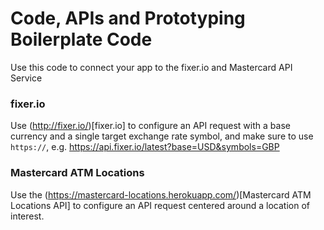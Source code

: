 # Code, APIs and Prototyping Boilerplate Code

Use this code to connect your app to the fixer.io and Mastercard API Service

### fixer.io

Use (http://fixer.io/)[fixer.io] to configure an API request with a base currency and a single target exchange rate symbol, and make sure to use `https://`, e.g. https://api.fixer.io/latest?base=USD&symbols=GBP

### Mastercard ATM Locations

Use the (https://mastercard-locations.herokuapp.com/)[Mastercard ATM Locations API] to configure an API request centered around a location of interest.